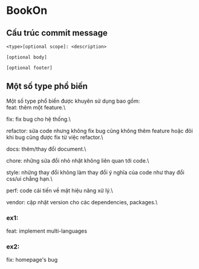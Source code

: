 # BookOn

## Cấu trúc commit message

`<type>[optional scope]: <description>`

`[optional body]`

`[optional footer]`

## Một số type phổ biến
Một số type phổ biến được khuyên sử dụng bao gồm:\
feat: thêm một feature.\

fix: fix bug cho hệ thống.\

refactor: sửa code nhưng không fix bug cũng không thêm feature hoặc đôi khi bug cũng được fix từ việc refactor.\

docs: thêm/thay đổi document.\

chore: những sửa đổi nhỏ nhặt không liên quan tới code.\

style: những thay đổi không làm thay đổi ý nghĩa của code như thay đổi css/ui chẳng hạn.\

perf: code cải tiến về mặt hiệu năng xử lý.\

vendor: cập nhật version cho các dependencies, packages.\

### ex1:
feat: implement multi-languages
### ex2:
fix: homepage's bug
